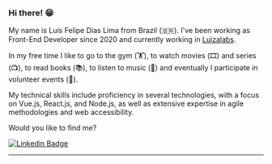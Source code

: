 
### Hi there! 😁 

My name is Luís Felipe Dias Lima from Brazil (🇧🇷). I've been working as Front-End Developer since 2020 and currently working in [Luizalabs](https://www.linkedin.com/company/luizalabs). 

In my free time I like to go to the gym (🏋️), to watch movies (🎞️) and series (📺), to read books (📚), to listen to music (🎵) and eventually I participate in volunteer events (🩵).

My technical skills include proficiency in several technologies, with a focus on Vue.js, React.js,
and Node.js, as well as extensive expertise in agile methodologies and web accessibility.

Would you like to find me?

[![Linkedin Badge](https://img.shields.io/badge/-LinkedIn-blue?style=flat-square&logo=Linkedin&logoColor=white&link=https://www.linkedin.com/in/rebeccamanzi/)](https://www.linkedin.com/in/luisdiaslima/)

____



